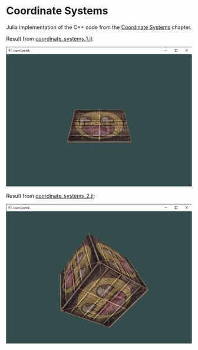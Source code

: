 # Coordinate Systems
Julia implementation of the C++ code from the [Coordinate Systems](https://learnopengl.com/Getting-started/Coordinate-Systems) chapter.

Result from [coordinate_systems_1.jl](coordinate_systems_1.jl):

![coordinate_systems_1.jl](readme/Coordinate-Systems_1.png)

Result from [coordinate_systems_2.jl](coordinate_systems_2.jl):

![coordinate_systems_2.jl](readme/Coordinate-Systems_2.png)